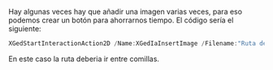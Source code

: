 


Hay algunas veces hay que añadir una imagen varias veces, para eso podemos crear un botón para ahorrarnos tiempo.
El código sería el siguiente:

```C#
XGedStartInteractionAction2D /Name:XGedIaInsertImage /Filename:"Ruta de la imagen" 
```
En este caso la ruta deberia ir entre comillas.
